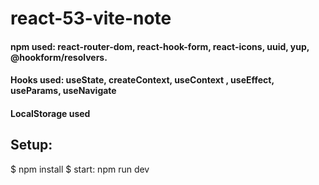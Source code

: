 # react-53-vite-note
#### npm used: react-router-dom, react-hook-form, react-icons, uuid, yup, @hookform/resolvers.
#### Hooks used: useState, createContext, useContext , useEffect, useParams, useNavigate
#### LocalStorage used
## Setup:
$ npm install
$ start: npm run dev
